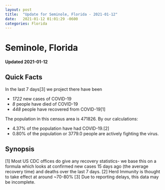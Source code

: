 ```yaml
---
layout: post
title:  "Update for Seminole, Florida - 2021-01-12"
date:   2021-01-12 01:01:29 -0600
categories: Florida
---
```


# Seminole, Florida
#### Updated 2021-01-12

## Quick Facts

In the last 7 days[3] we project there have been
- *1722* new cases of COVID-19
- *8* people have died of COVID-19
- *448* people have recovered from COVID-19[1]

The population in this census area is 471826. By our calculations:
- 4.37% of the population have had COVID-19.[2]
- 0.80% of the population or 3779.0 people are actively fighting the virus.

## Synopsis




[1] Most US CDC offices do give any recovery statistics- we base this on a formula which looks at confirmed new cases
15 days ago (the average recovery time) and deaths over the last 7 days.
[2] Herd Immunity is thought to take effect at around ~70-80%
[3] Due to reporting delays, this data may be incomplete. 
    